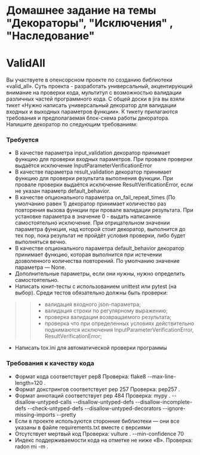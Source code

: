 # Домашнее задание на темы "Декораторы", "Исключения" , "Наследование"
# ValidAll
Вы участвуете в опенсорсном проекте по созданию библиотеки «valid_all». Суть проекта - разработать универсальный, акцентирующий внимание на проверки кода, мультитул с возможностью валидации различных частей программного кода.
С общей доски в jira вы взяли тикет «Нужно написать универсальный декоратор для валидации входных и выходных параметров функции». К тикету прилагаются требования и предполагаемая блок-схема работы декоратора.
Напишите декоратор по следующим требованиям:

### Требуется
- В качестве параметра input_validation декоратор принимает функцию для проверки входных параметров. При провале проверки выдаётся исключение InputParameterVerificationError
- В качестве параметра result_validation декоратор принимает функцию для проверки результата выполнения функции. При провале проверки выдаётся исключение ResultVerificationError, если не указан параметр default_behavior.
- В качестве опционального параметра on_fail_repeat_times (По умолчанию равен 1) декоратор принимает количество раз повторения вызова функции при провале валидации результата. При установке параметра в значение 0 - выдать написанное самостоятельно исключение. При отрицательном значении параметра функция, над которой стоит декоратор, выполнится до тех пор, пока результат не пройдёт условия проверки, либо будет выполняться вечно.
- В качестве опционального параметра default_behavior декоратор принимает функцию, которая выполнится при истечении дозволенного количества повторений. По умолчанию значение параметра — None.
- Дополнительные параметры, если они нужны, нужно определить самостоятельно.
- Написать юнит-тесты с использованием unittest или pytest (на выбор). Среди тестов обязательно должны быть проверки: 
>> - валидация входного json-параметра; 
>> - валидация строки по регулярному выражению; 
>> - проверка валидации возвращаемого результата; 
>> - проверка что при определенных условиях действительно поднимаются исключения InputParameterVerificationError, ResultVerificationError;
- Написать tox.ini для автоматической проверки программы

### Требования к качеству кода
- Формат кода соответствует pep8
Проверка: flake8 --max-line-length=120 .
- Формат докстрингов соответствует pep 257
Проверка: pep257 . 
- Формат аннотаций соответствует pep 484
Проверка: mypy . --disallow-untyped-calls --disallow-untyped-defs --disallow-incomplete-defs --check-untyped-defs  --disallow-untyped-decorators --ignore-missing-imports --pretty
- Если в проекте используются сторонние библиотеки — они все указаны в файле requirements.txt вместе с версиями
- Отсутствует мертвый код
Проверка:  vulture . --min-confidence 70
- Индекс поддерживаемости кода на отметке не ниже «B».
Проверка: radon mi -m .
